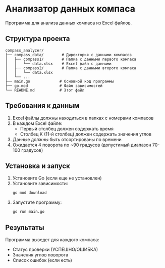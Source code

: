 # Анализатор данных компаса

Программа для анализа данных компаса из Excel файлов.

## Структура проекта

```
compass_analyzer/
├── compass_data/        # Директория с данными компасов
│   ├── compass1/        # Папка с данными первого компаса
│   │   └── data.xlsx    # Excel файл с данными
│   ├── compass2/        # Папка с данными второго компаса
│   │   └── data.xlsx
│   └── ...
├── main.go             # Основной код программы
├── go.mod              # Файл зависимостей
└── README.md           # Этот файл
```

## Требования к данным

1. Excel файлы должны находиться в папках с номерами компасов
2. В каждом Excel файле:
   - Первый столбец должен содержать время
   - Столбец K (11-й столбец) должен содержать значения углов
3. Данные должны быть отсортированы по времени
4. Ожидается 4 поворота по ~90 градусов (допустимый диапазон 70-100 градусов)

## Установка и запуск

1. Установите Go (если еще не установлен)
2. Установите зависимости:
   ```bash
   go mod download
   ```
3. Запустите программу:
   ```bash
   go run main.go
   ```

## Результаты

Программа выведет для каждого компаса:
- Статус проверки (УСПЕШНО/ОШИБКА)
- Значения углов поворота
- Список ошибок (если есть) 